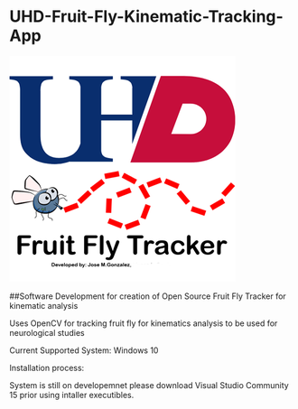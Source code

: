 # UHD-Fruit-Fly-Kinematic-Tracking-App
![logo](https://github.com/Rockcoldice/UHD-Fruit-Fly-Kinematic-Tracking-App/blob/master/Logo.png)

##Software Development for creation of Open Source Fruit Fly Tracker for kinematic analysis

Uses OpenCV for tracking fruit fly for kinematics analysis to be used for neurological studies

Current Supported System: Windows 10

Installation process:

System is still on developemnet please download Visual Studio Community 15 prior using intaller executibles.

